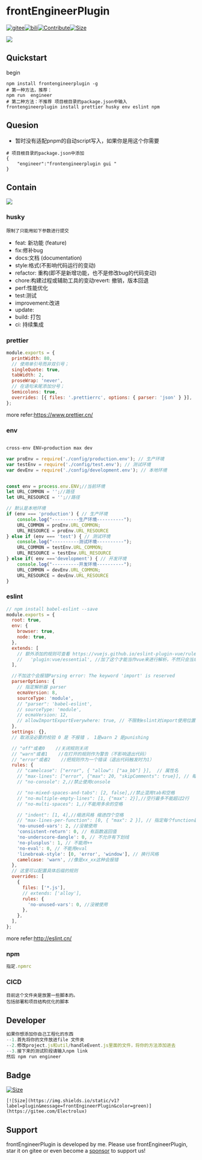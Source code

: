 # frontEngineerPlugin

[![gitee](https://img.shields.io/static/v1?label=Gitee&message=Electrolux&color=blue)](https://gitee.com/Electrolux)[![bili](https://img.shields.io/static/v1?label=Bili&message=Electrolux&color=yellow)](https://space.bilibili.com/286773126)[![Contribute](https://img.shields.io/static/v1?label=Contribute&message=welcome&color=red)](https://gitee.com/Electrolux)[![Size](https://img.shields.io/static/v1?label=Size&message=0.01MB&color=green)](https://gitee.com/Electrolux)



<img src="https://cdn.jsdelivr.net/npm/frontengineerplugin/img/main.png"/>



##  Quickstart

begin

```shell
npm install frontengineerplugin -g
# 第一种方法，推荐：
npm run  engineer 
# 第二种方法：不推荐 项目根目录的package.json中输入
frontengineerplugin install prettier husky env eslint npm
```



## Quesion

- 暂时没有适配pnpm的自动script写入，如果你是用这个你需要

```shell
# 项目根目录的package.json中添加
{
	"engineer":"frontengineerplugin gui "
}
```







## Contain

<img src="https://cdn.jsdelivr.net/npm/frontengineerplugin/img/main.png">



### husky

```shell
限制了只能用如下参数进行提交
```

- feat: 新功能 (feature)
- fix:修补bug
- docs:文档 (documentation)
- style:格式(不影响代码运行的变动)
- refactor: 重构(即不是新增功能，也不是修改bug的代码变动)
- chore:构建过程或辅助工具的变动revert: 撤销，版本回退
- perf:性能优化
- test:测试
- improvement:改进
- update:
- build: 打包
- ci: 持续集成

### prettier

```js
module.exports = {
  printWidth: 80,
  // 使用单引号而非双引号；
  singleQuote: true,
  tabWidth: 2,
  proseWrap: 'never',
  // 在语句末尾添加分号；
  Semicolons: true,
  overrides: [{ files: '.prettierrc', options: { parser: 'json' } }],
};

```

more refer:https://www.prettier.cn/

### env

```js

cross-env ENV=production max dev

var proEnv = require('./config/production.env'); // 生产环境
var testEnv = require('./config/test.env'); // 测试环境
var devEnv = require('./config/development.env'); // 本地环境


const env = process.env.ENV;//当前环境
let URL_COMMON = '';//路径
let URL_RESOURCE = '';//路径

// 默认是本地环境
if (env === 'production') { // 生产环境
    console.log("----------生产环境----------");
    URL_COMMON = proEnv.URL_COMMON;
    URL_RESOURCE = proEnv.URL_RESOURCE
} else if (env === 'test') { // 测试环境
    console.log("----------测试环境----------");
    URL_COMMON = testEnv.URL_COMMON;
    URL_RESOURCE = testEnv.URL_RESOURCE
} else if( env ==='development') { // 开发环境
    console.log("----------开发环境----------");
    URL_COMMON = devEnv.URL_COMMON;
    URL_RESOURCE = devEnv.URL_RESOURCE
}

```



### eslint

```js
// npm install babel-eslint --save
module.exports = {
  root: true,
  env: {
    browser: true,
    node: true,
  },
  extends: [
    // 额外添加的规则可查看 https://vuejs.github.io/eslint-plugin-vue/rules/
    //   'plugin:vue/essential', //加了这个才能当作vue来进行解析，不然只会当成js来进行解析 eslint-plugin-react
  ],

  //不加这个会报错Parsing error: The keyword 'import' is reserved
  parserOptions: {
    // 指定解析器 parser
    ecmaVersion: 8,
    sourceType: 'module',
    // "parser": 'babel-eslint',
    // sourceType: 'module',
    // ecmaVersion: 12,
    // allowImportExportEverywhere: true, // 不限制eslint对import使用位置
  },
  settings: {},
  // 取消没必要的校验 0 是 不报错 ， 1是warn 2 是punishing

  // "off"或者0    //关闭规则关闭
  // "warn"或者1    //在打开的规则作为警告（不影响退出代码）
  // "error"或者2    //把规则作为一个错误（退出代码触发时为1）
  rules: {
    // "camelcase": ["error", { "allow": ["aa_bb"] }],  // 属性名
    // "max-lines": ["error", {"max": 20, "skipComments": true}], // 每一个文件最多的行数
    // "no-console": 2,//禁止使用console

    // "no-mixed-spaces-and-tabs": [2, false],//禁止混用tab和空格
    // "no-multiple-empty-lines": [1, {"max": 2}],//空行最多不能超过2行
    // "no-multi-spaces": 1,//不能用多余的空格

    // "indent": [1, 4],//缩进风格 缩进四个空格
    // "max-lines-per-function": [0, { "max": 2 }], // 指定每个function最多多少行
    'no-unused-vars': 2, //没被使用
    'consistent-return': 0, // 有函数返回值
    'no-underscore-dangle': 0, // 不允许有下划线
    'no-plusplus': 1, // 不能用++
    'no-eval': 0, // 不能用eval
    'linebreak-style': [0, 'error', 'window'], // 换行风格
    camelcase: 'warn', //像是xx_xx这种会报错
  },
  // 这里可以配置具体后缀的规则
  overrides: [
    {
      files: ['*.js'],
      // extends: ['alloy'],
      rules: {
        'no-unused-vars': 0, //没被使用
      },
    },
  ],
};

```

more refer:http://eslint.cn/

### npm

```js
指定.npmrc
```



### CICD

```
目前这个文件夹是放置一些脚本的。
包括部署和项目结构优化的脚本
```





## Developer

```js
如果你想添加你自己工程化的东西
--1.首先将你的文件放进file 文件夹
--2.修改project.js和util/handleEvent.js里面的文件，将你的方法添加进去
--3.接下来的测试阶段请输入npm link 
然后 npm run engineer 
```







## Badge

[![Size](https://img.shields.io/static/v1?label=plugin&message=frontEngineerPlugin&color=green)](https://gitee.com/Electrolux)

```
[![Size](https://img.shields.io/static/v1?label=plugin&message=frontEngineerPlugin&color=green)](https://gitee.com/Electrolux)
```



## Support

frontEngineerPlugin is developed by me. Please use frontEngineerPlugin, star it on gitee or even become a [sponsor](https://gitee.com/Electrolux) to support us!